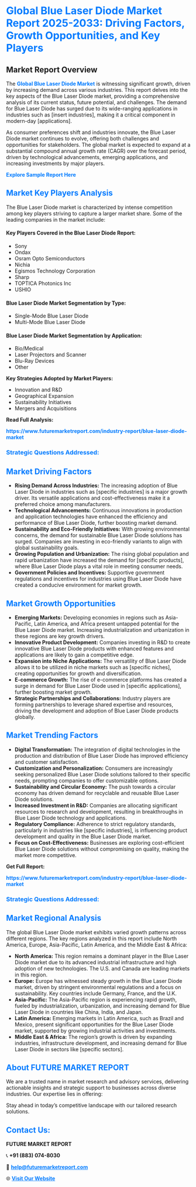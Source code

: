 <h1 style="color: #007BFF;">Global Blue Laser Diode Market Report 2025-2033: Driving Factors, Growth Opportunities, and Key Players</h1>

<section id="overview">
<h2>Market Report Overview</h2>
<p>The <a href="https://www.futuremarketreport.com/industry-report/blue-laser-diode-market" style="color: #007BFF; text-decoration: none;"><strong>Global Blue Laser Diode Market</strong></a> is witnessing significant growth, driven by increasing demand across various industries. This report delves into the key aspects of the Blue Laser Diode market, providing a comprehensive analysis of its current status, future potential, and challenges. The demand for Blue Laser Diode has surged due to its wide-ranging applications in industries such as [insert industries], making it a critical component in modern-day [applications].</p>
<p>As consumer preferences shift and industries innovate, the Blue Laser Diode market continues to evolve, offering both challenges and opportunities for stakeholders. The global market is expected to expand at a substantial compound annual growth rate (CAGR) over the forecast period, driven by technological advancements, emerging applications, and increasing investments by major players.</p>
</section>

<section id="overview">
<p><a href="https://www.futuremarketreport.com/request-sample/reportId=75403" style="color: #007BFF; text-decoration: none;"><strong>Explore Sample Report Here</strong></a></p>
</section>

<section id="key-players">
<h2 style="color: #007BFF;">Market Key Players Analysis</h2>
<p>The Blue Laser Diode market is characterized by intense competition among key players striving to capture a larger market share. Some of the leading companies in the market include:</p>
<h4>Key Players Covered in the Blue Laser Diode Report:</h4>
<ul><li>Sony</li><li>Ondax</li><li>Osram Opto Semiconductors</li><li>Nichia</li><li>Egismos Technology Corporation</li><li>Sharp</li><li>TOPTICA Photonics Inc</li><li>USHIO</li></ul>
<h4>Blue Laser Diode Market Segmentation by Type:</h4>
<ul><li>Single-Mode Blue Laser Diode</li><li>Multi-Mode Blue Laser Diode</li></ul>

<h4>Blue Laser Diode Market Segmentation by Application:</h4>
<ul><li>Bio/Medical</li><li>Laser Projectors and Scanner</li><li>Blu-Ray Devices</li><li>Other</li></ul>
<p><strong>Key Strategies Adopted by Market Players:</strong></p>
<ul>
<li>Innovation and R&D</li>
<li>Geographical Expansion</li>
<li>Sustainability Initiatives</li>
<li>Mergers and Acquisitions</li>
</ul>
</section>

<section>
<p><strong>Read Full Analysis: </strong></p><a href="https://www.futuremarketreport.com/industry-report/blue-laser-diode-market" style="color: #007BFF; text-decoration: none;"><strong>https://www.futuremarketreport.com/industry-report/blue-laser-diode-market</strong></a>
<h3 style="color: #007BFF;">Strategic Questions Addressed:</h3>
</section>

<section id="driving-factors">
<h2 style="color: #007BFF;">Market Driving Factors</h2>
<ul>
<li><strong>Rising Demand Across Industries:</strong> The increasing adoption of Blue Laser Diode in industries such as [specific industries] is a major growth driver. Its versatile applications and cost-effectiveness make it a preferred choice among manufacturers.</li>
<li><strong>Technological Advancements:</strong> Continuous innovations in production and application technologies have enhanced the efficiency and performance of Blue Laser Diode, further boosting market demand.</li>
<li><strong>Sustainability and Eco-Friendly Initiatives:</strong> With growing environmental concerns, the demand for sustainable Blue Laser Diode solutions has surged. Companies are investing in eco-friendly variants to align with global sustainability goals.</li>
<li><strong>Growing Population and Urbanization:</strong> The rising global population and rapid urbanization have increased the demand for [specific products], where Blue Laser Diode plays a vital role in meeting consumer needs.</li>
<li><strong>Government Policies and Incentives:</strong> Supportive government regulations and incentives for industries using Blue Laser Diode have created a conducive environment for market growth.</li>
</ul>
</section>

<section id="growth-opportunities">
<h2 style="color: #007BFF;">Market Growth Opportunities</h2>
<ul>
<li><strong>Emerging Markets:</strong> Developing economies in regions such as Asia-Pacific, Latin America, and Africa present untapped potential for the Blue Laser Diode market. Increasing industrialization and urbanization in these regions are key growth drivers.</li>
<li><strong>Innovative Product Development:</strong> Companies investing in R&D to create innovative Blue Laser Diode products with enhanced features and applications are likely to gain a competitive edge.</li>
<li><strong>Expansion into Niche Applications:</strong> The versatility of Blue Laser Diode allows it to be utilized in niche markets such as [specific niches], creating opportunities for growth and diversification.</li>
<li><strong>E-commerce Growth:</strong> The rise of e-commerce platforms has created a surge in demand for Blue Laser Diode used in [specific applications], further boosting market growth.</li>
<li><strong>Strategic Partnerships and Collaborations:</strong> Industry players are forming partnerships to leverage shared expertise and resources, driving the development and adoption of Blue Laser Diode products globally.</li>
</ul>
</section>

<section id="trending-factors">
<h2 style="color: #007BFF;">Market Trending Factors</h2>
<ul>
<li><strong>Digital Transformation:</strong> The integration of digital technologies in the production and distribution of Blue Laser Diode has improved efficiency and customer satisfaction.</li>
<li><strong>Customization and Personalization:</strong> Consumers are increasingly seeking personalized Blue Laser Diode solutions tailored to their specific needs, prompting companies to offer customizable options.</li>
<li><strong>Sustainability and Circular Economy:</strong> The push towards a circular economy has driven demand for recyclable and reusable Blue Laser Diode solutions.</li>
<li><strong>Increased Investment in R&D:</strong> Companies are allocating significant resources to research and development, resulting in breakthroughs in Blue Laser Diode technology and applications.</li>
<li><strong>Regulatory Compliance:</strong> Adherence to strict regulatory standards, particularly in industries like [specific industries], is influencing product development and quality in the Blue Laser Diode market.</li>
<li><strong>Focus on Cost-Effectiveness:</strong> Businesses are exploring cost-efficient Blue Laser Diode solutions without compromising on quality, making the market more competitive.</li>
</ul>
</section>

<section>
<p><strong>Get Full Report: </strong></p><a href="https://www.futuremarketreport.com/industry-report/blue-laser-diode-market" style="color: #007BFF; text-decoration: none;"><strong>https://www.futuremarketreport.com/industry-report/blue-laser-diode-market</strong></a>
<h3 style="color: #007BFF;">Strategic Questions Addressed:</h3>
</section>


<section id="regional-analysis">
<h2 style="color: #007BFF;">Market Regional Analysis</h2>
<p>The global Blue Laser Diode market exhibits varied growth patterns across different regions. The key regions analyzed in this report include North America, Europe, Asia-Pacific, Latin America, and the Middle East & Africa:</p>
<ul>
<li><strong>North America:</strong> This region remains a dominant player in the Blue Laser Diode market due to its advanced industrial infrastructure and high adoption of new technologies. The U.S. and Canada are leading markets in this region.</li>
<li><strong>Europe:</strong> Europe has witnessed steady growth in the Blue Laser Diode market, driven by stringent environmental regulations and a focus on sustainability. Key countries include Germany, France, and the U.K.</li>
<li><strong>Asia-Pacific:</strong> The Asia-Pacific region is experiencing rapid growth, fueled by industrialization, urbanization, and increasing demand for Blue Laser Diode in countries like China, India, and Japan.</li>
<li><strong>Latin America:</strong> Emerging markets in Latin America, such as Brazil and Mexico, present significant opportunities for the Blue Laser Diode market, supported by growing industrial activities and investments.</li>
<li><strong>Middle East & Africa:</strong> The region’s growth is driven by expanding industries, infrastructure development, and increasing demand for Blue Laser Diode in sectors like [specific sectors].</li>
</ul>
</section>

<footer>
<h2 style="color: #007BFF;">About FUTURE MARKET REPORT</h2>
<p>We are a trusted name in market research and advisory services, delivering actionable insights and strategic support to businesses across diverse industries. Our expertise lies in offering:</p>

<p>Stay ahead in today’s competitive landscape with our tailored research solutions.</p>

<h2 style="color: #007BFF;">Contact Us:</h2>
<p><strong>FUTURE MARKET REPORT</strong></p>
<p>📞 <strong>+91 (883) 074-8030</strong></p>
<p>📧 <strong><a href="mailto:help@futuremarketreport.com" style="color: #007BFF;">help@futuremarketreport.com</a></strong></p>
<p>🌐 <strong><a href="https://www.futuremarketreport.com/" style="color: #007BFF;">Visit Our Website</a></strong></p>
</footer>